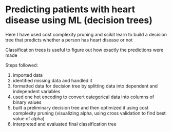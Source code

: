 # Predicting patients with heart disease using ML (decision trees)

Here I have used cost complexity pruning and scikit learn to build a decision tree that predicts whether a person has heart disease or not 

Classification trees is useful to figure out how exactly the predictions were made 

Steps followed: 
1) imported data 
2) identified missing data and handled it
3) formatted data for decision tree by splitting data into dependent and independent variables
4) used one hot encoding to convert categorical data into columns of binary values
5) built a preliminary decision tree and then optimized it using cost complexity pruning (visualizing alpha, using cross validation to find best value of      alpha)
6) interpreted and evaluated final classification tree
